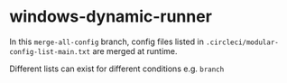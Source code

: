 # windows-dynamic-runner

In this `merge-all-config` branch, config files listed in `.circleci/modular-config-list-main.txt` are merged at runtime. 

Different lists can exist for different conditions e.g. `branch`